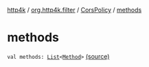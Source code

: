 [http4k](../../index.md) / [org.http4k.filter](../index.md) / [CorsPolicy](index.md) / [methods](./methods.md)

# methods

`val methods: `[`List`](https://kotlinlang.org/api/latest/jvm/stdlib/kotlin.collections/-list/index.html)`<`[`Method`](../../org.http4k.core/-method/index.md)`>` [(source)](https://github.com/http4k/http4k/blob/master/http4k-core/src/main/kotlin/org/http4k/filter/ServerFilters.kt#L23)